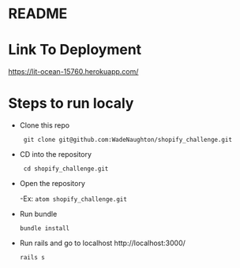 # README

# Link To Deployment

https://lit-ocean-15760.herokuapp.com/

# Steps to run localy 

- Clone this repo

  ` git clone git@github.com:WadeNaughton/shopify_challenge.git`
 
- CD into the repository

  ` cd shopify_challenge.git`

- Open the repository

  -Ex: `atom shopify_challenge.git`
  
- Run bundle

  `bundle install `

- Run rails and go to localhost http://localhost:3000/

  `rails s `
